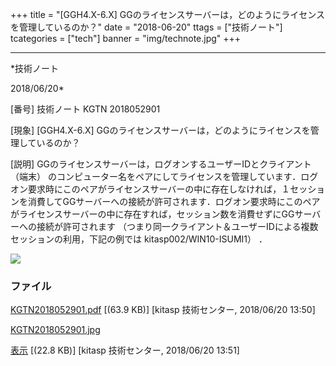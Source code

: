 ﻿+++
title = "[GGH4.X-6.X] GGのライセンスサーバーは，どのようにライセンスを管理しているのか？"
date = "2018-06-20"
ttags = ["技術ノート"]
tcategories = ["tech"]
banner = "img/technote.jpg"
+++

-----------------------------------------------------------------------------------------------------------------------------

*技術ノート

2018/06/20*


[番号]
技術ノート KGTN 2018052901

[現象]
[GGH4.X-6.X]
GGのライセンスサーバーは，どのようにライセンスを管理しているのか？

[説明]
GGのライセンスサーバーは，ログオンするユーザーIDとクライアント （端末）
のコンピューター名をペアにしてライセンスを管理しています．ログオン要求時にこのペアがライセンスサーバーの中に存在しなければ，１セッションを消費してGGサーバーへの接続が許可されます．ログオン要求時にこのペアがライセンスサーバーの中に存在すれば，セッション数を消費せずにGGサーバーへの接続が許可されます
（つまり同一クライアント＆ユーザーIDによる複数セッションの利用，下記の例では
kitasp002/WIN10-ISUMI1） ．

![](http://techreport.kitasp.net/attachments/download/4045/KGTN2018052901.jpg)


### ファイル

 
 


[KGTN2018052901.pdf](http://techreport.kitasp.net/attachments/download/4044/KGTN2018052901.pdf)
 [(63.9 KB)] [kitasp 技術センター, 2018/06/20
13:50]

[KGTN2018052901.jpg](http://techreport.kitasp.net/attachments/download/4045/KGTN2018052901.jpg)

[表示](http://techreport.kitasp.net/attachments/4045/KGTN2018052901.jpg "表示")
 [(22.8 KB)] [kitasp 技術センター, 2018/06/20
13:51]


 


 

